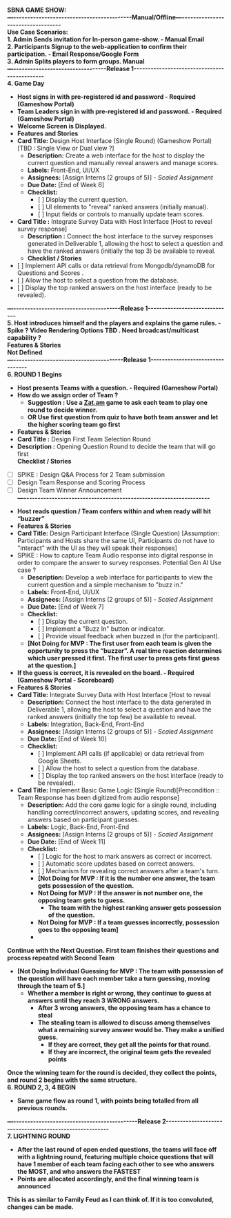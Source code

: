  **SBNA GAME SHOW:**  
**—------------------------------------------Manual/Offline—----------------------------------**  
**Use Case Scenarios:**  
**1\.	Admin Sends invitation for In-person game-show.  \- Manual Email**  
**2\.	Participants Signup to the web-application to confirm their participation. \- Email Response/Google Form**  
**3\.	Admin Splits players to form groups. Manual**  
**—---------------------------------Release 1---------------------------------------------**  
**4\.	Game Day**

* **Host signs in with pre-registered id and password \- Required (Gameshow Portal)**  
* **Team Leaders sign in with pre-registered id and password. \- Required (Gameshow Portal)**  
* **Welcome Screen is Displayed.**  
* **Features and Stories**  
* **Card Title:** Design Host Interface (Single Round) (Gameshow Portal) \[TBD : Single View or Dual view ?\]  
  * **Description:** Create a web interface for the host to display the current question and manually reveal answers and manage scores.  
  * **Labels:** Front-End, UI/UX  
  * **Assignees:** \[Assign Interns (2 groups of 5)\] \- *Scaled Assignment*  
  * **Due Date:** \[End of Week 6\]  
  * **Checklist:**  
    * \[ \] Display the current question.  
    * \[ \] UI elements to "reveal" ranked answers (initially manual).  
    * \[ \] Input fields or controls to manually update team scores.  
* **Card Title :** Integrate Survey Data with Host Interface \[Host to reveal survey response\]  
  * **Description :** Connect the host interface to the survey responses generated in Deliverable 1, allowing the host to select a question and have the ranked answers (initially the top 3\) be available to reveal.  
  * **Checklist / Stories**  
* \[ \] Implement API calls or data retrieval from Mongodb/dynamoDB for Questions and Scores .  
* \[ \] Allow the host to select a question from the database.  
* \[ \] Display the top ranked answers on the host interface (ready to be revealed).

**—--------------------------------------Release 1------------------------------**  
**5\.	Host introduces himself and the players and explains the game rules. \- Spike ? Video Rendering Options TBD . 	Need broadcast/multicast capability ?**  
**Features & Stories**   
**Not Defined**  
**—---------------------------------------Release 1---------------------------------**  
**6\.	ROUND 1 Begins** 

* **Host presents Teams with a question. \- Required (Gameshow Portal)**   
* **How do we assign order of Team ?**   
  * **Suggestion : Use a [Zat.am](http://Zat.am) game to ask each team to play one round to decide winner.**  
  * **OR Use first question from quiz to have both team answer and let the higher scoring team go first**  
* **Features & Stories**  
* **Card Title :** Design First Team Selection Round  
* **Description :** Opening Question Round to decide the team that will go first  
  	**Checklist / Stories**  
- [ ] SPIKE : Design Q\&A Process for 2 Team submission   
- [ ] Design Team Response and Scoring Process   
- [ ] Design Team Winner Announcement   
      **—------------------------------------------------------------------**  
* **Host reads question / Team confers within and when ready will hit “buzzer”**  
* **Features & Stories**  
* **Card Title:** Design Participant Interface (Single Question)  \[Assumption: Participants and Hosts share the same UI, Participants do not have to "interact" with the UI as they will speak their responses\]  
* SPIKE : How to capture Team Audio response into digital response in order to compare the answer to survey responses. Potential Gen AI Use case ?  
  * **Description:** Develop a web interface for participants to view the current question and a simple mechanism to "buzz in."  
  * **Labels:** Front-End, UI/UX  
  * **Assignees:** \[Assign Interns (2 groups of 5)\] \- *Scaled Assignment*  
  * **Due Date:** \[End of Week 7\]  
  * **Checklist:**  
    * \[ \] Display the current question.  
    * \[ \] Implement a "Buzz In" button or indicator.  
    * \[ \] Provide visual feedback when buzzed in (for the participant).  
  * **\[Not Doing for MVP : The first user from each team is given the opportunity to press the “buzzer”. A real time reaction determines which user pressed it first. The first user to press gets first guess at the question.\]**  
* **If the guess is correct, it is revealed on the board. \- Required (Gameshow Portal \- Scoreboard)**  
* **Features & Stories**  
* **Card Title:** Integrate Survey Data with Host Interface \[Host to reveal   
  * **Description:** Connect the host interface to the data generated in Deliverable 1, allowing the host to select a question and have the ranked answers (initially the top few) be available to reveal.  
  * **Labels:** Integration, Back-End, Front-End  
  * **Assignees:** \[Assign Interns (2 groups of 5)\] \- *Scaled Assignment*  
  * **Due Date:** \[End of Week 10\]  
  * **Checklist:**  
    * \[ \] Implement API calls (if applicable) or data retrieval from Google Sheets.  
    * \[ \] Allow the host to select a question from the database.  
    * \[ \] Display the top ranked answers on the host interface (ready to be revealed).  
* **Card Title:** Implement Basic Game Logic (Single Round)\[Precondition :: Team Response has been digitized from audio response\]  
  * **Description:** Add the core game logic for a single round, including handling correct/incorrect answers, updating scores, and revealing answers based on participant guesses.  
  * **Labels:** Logic, Back-End, Front-End  
  * **Assignees:** \[Assign Interns (2 groups of 5)\] \- *Scaled Assignment*  
  * **Due Date:** \[End of Week 11\]  
  * **Checklist:**  
    * \[ \] Logic for the host to mark answers as correct or incorrect.  
    * \[ \] Automatic score updates based on correct answers.  
    * \[ \] Mechanism for revealing correct answers after a team's turn.  
    * **\[Not Doing for MVP : If it is the number one answer, the team gets possession of the question.**  
    * **Not Doing for MVP : If the answer is not number one, the opposing team gets to guess.**  
      * **The team with the highest ranking answer gets possession of the question.**  
    * **Not Doing for MVP : If a team guesses incorrectly, possession goes to the opposing team\]**  
    * 

**Continue with the Next Question. First team finishes their questions and process repeated with Second Team**

* **\[Not Doing Individual Guessing for MVP : The team with possession of the question will have each member take a turn guessing, moving through the team of 5.\]**  
  * **Whether a member is right or wrong, they continue to guess at answers until they reach 3 WRONG answers.**   
    * **After 3 wrong answers, the opposing team has a chance to steal**  
    * **The stealing team is allowed to discuss among themselves what a remaining survey answer would be. They make a unified guess.**  
      * **If they are correct, they get all the points for that round.**  
      * **If they are incorrect, the original team gets the revealed points**

**Once the winning team for the round is decided, they collect the points, and round 2 begins with the same structure.**   
**6\. 	ROUND 2, 3, 4 BEGIN**

* **Same game flow as round 1, with points being totalled from all previous rounds.**

**—--------------------------------------------Release 2--------------------------------------------------------**  
**7\. 	LIGHTNING ROUND**

* **After the last round of open ended questions, the teams will face off with a lightning round, featuring multiple choice questions that will have 1 member of each team facing each other to see who answers the MOST, and who answers the FASTEST**  
* **Points are allocated accordingly, and the final winning team is announced**

**This is as similar to Family Feud as I can think of. If it is too convoluted, changes can be made.**

